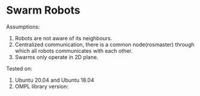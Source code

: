 # Swarm Robots

Assumptions:
1. Robots are not aware of its neighbours.
2. Centralized communication, there is a common node(rosmaster) through which all robots communicates with each other. 
3. Swarms only operate in 2D plane.

Tested on:
1. Ubuntu 20.04 and Ubuntu 18.04
2. OMPL library version: 